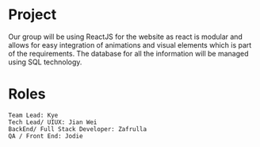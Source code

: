 # Project
Our group will be using ReactJS for the website as react is modular and allows for easy integration of animations and visual elements which is part of the requirements. The database for all the information will be managed using SQL technology. 

# Roles

```
Team Lead: Kye 
Tech Lead/ UIUX: Jian Wei
BackEnd/ Full Stack Developer: Zafrulla
QA / Front End: Jodie
```
